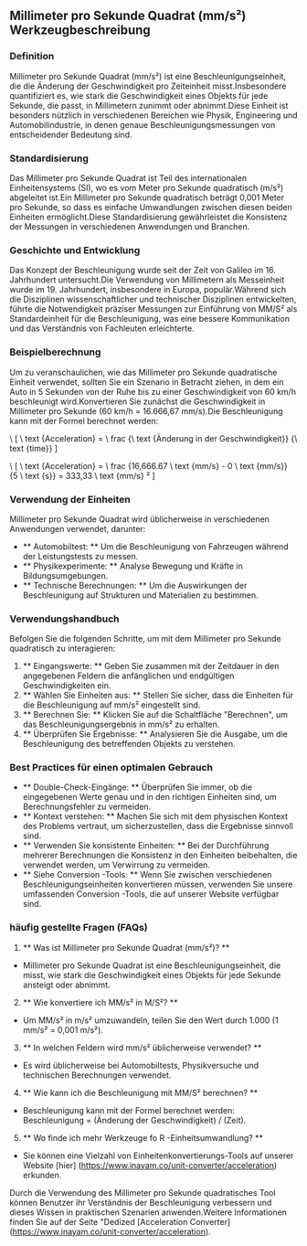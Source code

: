 ## Millimeter pro Sekunde Quadrat (mm/s²) Werkzeugbeschreibung

### Definition
Millimeter pro Sekunde Quadrat (mm/s²) ist eine Beschleunigungseinheit, die die Änderung der Geschwindigkeit pro Zeiteinheit misst.Insbesondere quantifiziert es, wie stark die Geschwindigkeit eines Objekts für jede Sekunde, die passt, in Millimetern zunimmt oder abnimmt.Diese Einheit ist besonders nützlich in verschiedenen Bereichen wie Physik, Engineering und Automobilindustrie, in denen genaue Beschleunigungsmessungen von entscheidender Bedeutung sind.

### Standardisierung
Das Millimeter pro Sekunde Quadrat ist Teil des internationalen Einheitensystems (SI), wo es vom Meter pro Sekunde quadratisch (m/s²) abgeleitet ist.Ein Millimeter pro Sekunde quadratisch beträgt 0,001 Meter pro Sekunde, so dass es einfache Umwandlungen zwischen diesen beiden Einheiten ermöglicht.Diese Standardisierung gewährleistet die Konsistenz der Messungen in verschiedenen Anwendungen und Branchen.

### Geschichte und Entwicklung
Das Konzept der Beschleunigung wurde seit der Zeit von Galileo im 16. Jahrhundert untersucht.Die Verwendung von Millimetern als Messeinheit wurde im 19. Jahrhundert, insbesondere in Europa, populär.Während sich die Disziplinen wissenschaftlicher und technischer Disziplinen entwickelten, führte die Notwendigkeit präziser Messungen zur Einführung von MM/S² als Standardeinheit für die Beschleunigung, was eine bessere Kommunikation und das Verständnis von Fachleuten erleichterte.

### Beispielberechnung
Um zu veranschaulichen, wie das Millimeter pro Sekunde quadratische Einheit verwendet, sollten Sie ein Szenario in Betracht ziehen, in dem ein Auto in 5 Sekunden von der Ruhe bis zu einer Geschwindigkeit von 60 km/h beschleunigt wird.Konvertieren Sie zunächst die Geschwindigkeit in Millimeter pro Sekunde (60 km/h = 16.666,67 mm/s).Die Beschleunigung kann mit der Formel berechnet werden:

\ [
\ text {Acceleration} = \ frac {\ text {Änderung in der Geschwindigkeit}} {\ text {time}}
\]

\ [
\ text {Acceleration} = \ frac {16,666.67 \ text {mm/s} - 0 \ text {mm/s}} {5 \ text {s}} = 333,33 \ text {mm/s} ²
\]

### Verwendung der Einheiten
Millimeter pro Sekunde Quadrat wird üblicherweise in verschiedenen Anwendungen verwendet, darunter:
- ** Automobiltest: ** Um die Beschleunigung von Fahrzeugen während der Leistungstests zu messen.
- ** Physikexperimente: ** Analyse Bewegung und Kräfte in Bildungsumgebungen.
- ** Technische Berechnungen: ** Um die Auswirkungen der Beschleunigung auf Strukturen und Materialien zu bestimmen.

### Verwendungshandbuch
Befolgen Sie die folgenden Schritte, um mit dem Millimeter pro Sekunde quadratisch zu interagieren:
1. ** Eingangswerte: ** Geben Sie zusammen mit der Zeitdauer in den angegebenen Feldern die anfänglichen und endgültigen Geschwindigkeiten ein.
2. ** Wählen Sie Einheiten aus: ** Stellen Sie sicher, dass die Einheiten für die Beschleunigung auf mm/s² eingestellt sind.
3. ** Berechnen Sie: ** Klicken Sie auf die Schaltfläche "Berechnen", um das Beschleunigungsergebnis in mm/s² zu erhalten.
4. ** Überprüfen Sie Ergebnisse: ** Analysieren Sie die Ausgabe, um die Beschleunigung des betreffenden Objekts zu verstehen.

### Best Practices für einen optimalen Gebrauch
- ** Double-Check-Eingänge: ** Überprüfen Sie immer, ob die eingegebenen Werte genau und in den richtigen Einheiten sind, um Berechnungsfehler zu vermeiden.
- ** Kontext verstehen: ** Machen Sie sich mit dem physischen Kontext des Problems vertraut, um sicherzustellen, dass die Ergebnisse sinnvoll sind.
- ** Verwenden Sie konsistente Einheiten: ** Bei der Durchführung mehrerer Berechnungen die Konsistenz in den Einheiten beibehalten, die verwendet werden, um Verwirrung zu vermeiden.
- ** Siehe Conversion -Tools: ** Wenn Sie zwischen verschiedenen Beschleunigungseinheiten konvertieren müssen, verwenden Sie unsere umfassenden Conversion -Tools, die auf unserer Website verfügbar sind.

### häufig gestellte Fragen (FAQs)

1. ** Was ist Millimeter pro Sekunde Quadrat (mm/s²)? **
- Millimeter pro Sekunde Quadrat ist eine Beschleunigungseinheit, die misst, wie stark die Geschwindigkeit eines Objekts für jede Sekunde ansteigt oder abnimmt.

2. ** Wie konvertiere ich MM/s² in M/S²? **
- Um MM/s² in m/s² umzuwandeln, teilen Sie den Wert durch 1.000 (1 mm/s² = 0,001 m/s²).

3. ** In welchen Feldern wird mm/s² üblicherweise verwendet? **
- Es wird üblicherweise bei Automobiltests, Physikversuche und technischen Berechnungen verwendet.

4. ** Wie kann ich die Beschleunigung mit MM/S² berechnen? **
- Beschleunigung kann mit der Formel berechnet werden: Beschleunigung = (Änderung der Geschwindigkeit) / (Zeit).

5. ** Wo finde ich mehr Werkzeuge fo R -Einheitsumwandlung? **
- Sie können eine Vielzahl von Einheitenkonvertierungs-Tools auf unserer Website [hier] (https://www.inayam.co/unit-converter/acceleration) erkunden.

Durch die Verwendung des Millimeter pro Sekunde quadratisches Tool können Benutzer ihr Verständnis der Beschleunigung verbessern und dieses Wissen in praktischen Szenarien anwenden.Weitere Informationen finden Sie auf der Seite "Dedized [Acceleration Converter] (https://www.inayam.co/unit-converter/acceleration).